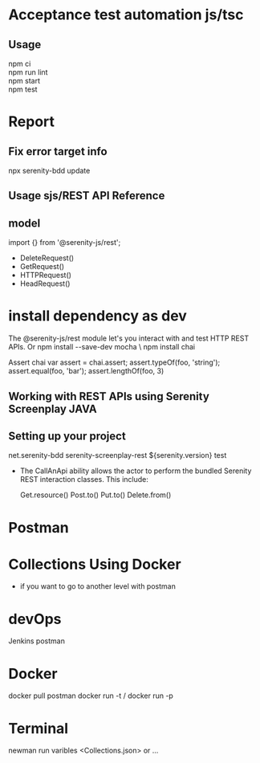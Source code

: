 #  Acceptance test automation js/tsc
## Usage
npm ci                  
npm run lint            
npm start               
npm test                

# Report 
## Fix error target info

npx serenity-bdd update

## Usage sjs/REST  API Reference
## model

import {} from '@serenity-js/rest';

* DeleteRequest()
* GetRequest()
* HTTPRequest()
* HeadRequest()


# install dependency as dev
The @serenity-js/rest module let's you interact with and test HTTP REST APIs.
Or npm install --save-dev mocha \ 
npm install chai 

Assert chai var assert = chai.assert;
assert.typeOf(foo, 'string');
assert.equal(foo, 'bar');
assert.lengthOf(foo, 3)


## Working with REST APIs using Serenity Screenplay JAVA

## Setting up your project

<dependency>
    <groupId>net.serenity-bdd</groupId>
    <artifactId>serenity-screenplay-rest</artifactId>
    <version>${serenity.version}</version>
    <scope>test</scope>
</dependency>


* The CallAnApi ability allows the actor to perform the bundled Serenity REST interaction classes. This include:

    Get.resource()
    Post.to()
    Put.to()
    Delete.from()
    
    
# Postman
# Collections Using Docker

* if you want to go to another level with postman

# devOps
Jenkins postman
# Docker
docker pull postman
docker run -t <image>/
docker run -p 

# Terminal
newman run <URL> varibles <Collections.json> or ...






